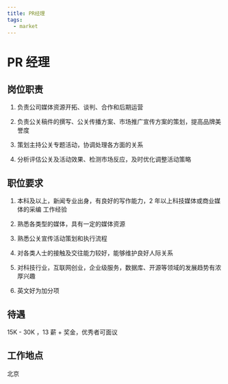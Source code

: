 ```yaml
---
title: PR经理
tags:
  - market
---
```


# PR 经理

## 岗位职责

1. 负责公司媒体资源开拓、谈判、合作和后期运营

2. 负责公关稿件的撰写、公关传播方案、市场推广宣传方案的策划，提高品牌美誉度

3. 策划主持公关专题活动，协调处理各方面的关系

4. 分析评估公关及活动效果、检测市场反应，及时优化调整活动策略

## 职位要求

1. 本科及以上，新闻专业出身，有良好的写作能力，2 年以上科技媒体或商业媒体的采编 工作经验

2. 熟悉各类型的媒体，具有一定的媒体资源

3. 熟悉公关宣传活动策划和执行流程

4. 对各类人士的接触及交往能力较好，能够维护良好人际关系

5. 对科技行业，互联网创业，企业级服务，数据库、开源等领域的发展趋势有浓厚兴趣

6. 英文好为加分项

## 待遇

15K - 30K ，13 薪 + 奖金，优秀者可面议

## 工作地点

北京
